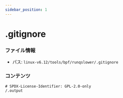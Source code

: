 ```yaml
---
sidebar_position: 1
---
```

# .gitignore

### ファイル情報

- パス: `linux-v6.12/tools/bpf/runqslower/.gitignore`

### コンテンツ

```gitignore
# SPDX-License-Identifier: GPL-2.0-only
/.output

```

